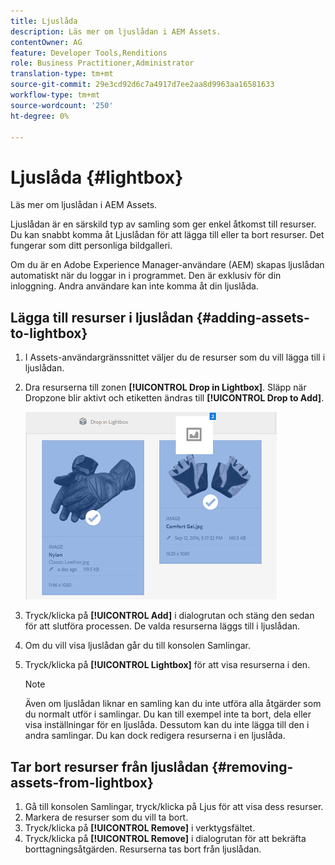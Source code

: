 ```yaml
---
title: Ljuslåda
description: Läs mer om ljuslådan i AEM Assets.
contentOwner: AG
feature: Developer Tools,Renditions
role: Business Practitioner,Administrator
translation-type: tm+mt
source-git-commit: 29e3cd92d6c7a4917d7ee2aa8d9963aa16581633
workflow-type: tm+mt
source-wordcount: '250'
ht-degree: 0%

---
```



# Ljuslåda {#lightbox}

Läs mer om ljuslådan i AEM Assets.

Ljuslådan är en särskild typ av samling som ger enkel åtkomst till resurser. Du kan snabbt komma åt Ljuslådan för att lägga till eller ta bort resurser. Det fungerar som ditt personliga bildgalleri.

Om du är en Adobe Experience Manager-användare (AEM) skapas ljuslådan automatiskt när du loggar in i programmet. Den är exklusiv för din inloggning. Andra användare kan inte komma åt din ljuslåda.

## Lägga till resurser i ljuslådan {#adding-assets-to-lightbox}

1. I Assets-användargränssnittet väljer du de resurser som du vill lägga till i ljuslådan.
1. Dra resurserna till zonen **[!UICONTROL Drop in Lightbox]**. Släpp när Dropzone blir aktivt och etiketten ändras till **[!UICONTROL Drop to Add]**.

   ![add_to_lightbox](assets/add_to_lightbox.png)

1. Tryck/klicka på **[!UICONTROL Add]** i dialogrutan och stäng den sedan för att slutföra processen. De valda resurserna läggs till i ljuslådan.
1. Om du vill visa ljuslådan går du till konsolen Samlingar.
1. Tryck/klicka på **[!UICONTROL Lightbox]** för att visa resurserna i den.

   >[!NOTE]
   >
   >Även om ljuslådan liknar en samling kan du inte utföra alla åtgärder som du normalt utför i samlingar. Du kan till exempel inte ta bort, dela eller visa inställningar för en ljuslåda. Dessutom kan du inte lägga till den i andra samlingar. Du kan dock redigera resurserna i en ljuslåda.

## Tar bort resurser från ljuslådan {#removing-assets-from-lightbox}

1. Gå till konsolen Samlingar, tryck/klicka på Ljus för att visa dess resurser.
1. Markera de resurser som du vill ta bort.
1. Tryck/klicka på **[!UICONTROL Remove]** i verktygsfältet.
1. Tryck/klicka på **[!UICONTROL Remove]** i dialogrutan för att bekräfta borttagningsåtgärden. Resurserna tas bort från ljuslådan.

